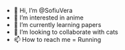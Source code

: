 - 👋 Hi, I’m @SofiuVera
- 👀 I’m interested in anime
- 🌱 I’m currently learning papers
- 💞️ I’m looking to collaborate with cats
- 📫 How to reach me = Running

<!---
SofiuVera/SofiuVera is a ✨ special ✨ repository because its `README.md` (this file) appears on your GitHub profile.
You can click the Preview link to take a look at your changes.
--->
